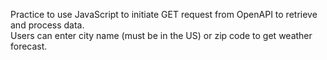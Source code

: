 Practice to use JavaScript to initiate GET request from OpenAPI to retrieve and process data.<br/>
Users can enter city name (must be in the US) or zip code to get weather forecast.
